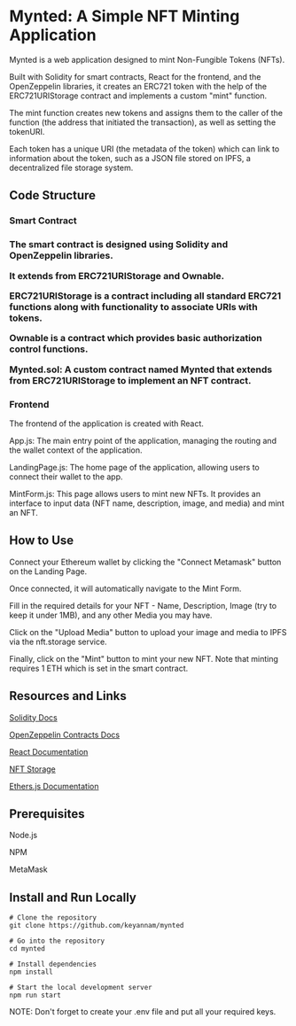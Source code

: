 # Mynted: A Simple NFT Minting Application

Mynted is a web application designed to mint Non-Fungible Tokens (NFTs). 

Built with Solidity for smart contracts, React for the frontend, and the OpenZeppelin libraries, it creates an ERC721 token with the help of the ERC721URIStorage contract and implements a custom "mint" function. 

The mint function creates new tokens and assigns them to the caller of the function (the address that initiated the transaction), as well as setting the tokenURI. 

Each token has a unique URI (the metadata of the token) which can link to information about the token, such as a JSON file stored on IPFS, a decentralized file storage system.

<h2>Code Structure</h2>

<h3>Smart Contract<h3>

The smart contract is designed using Solidity and OpenZeppelin libraries. 

It extends from ERC721URIStorage and Ownable.

ERC721URIStorage is a contract including all standard ERC721 functions along with functionality to associate URIs with tokens. 

Ownable is a contract which provides basic authorization control functions.

Mynted.sol: A custom contract named Mynted that extends from ERC721URIStorage to implement an NFT contract. 

<h3>Frontend</h3>
The frontend of the application is created with React.

App.js: The main entry point of the application, managing the routing and the wallet context of the application.

LandingPage.js: The home page of the application, allowing users to connect their wallet to the app.

MintForm.js: This page allows users to mint new NFTs. It provides an interface to input data (NFT name, description, image, and media) and mint an NFT.

<h2>How to Use</h2>

Connect your Ethereum wallet by clicking the "Connect Metamask" button on the Landing Page.

Once connected, it will automatically navigate to the Mint Form.

Fill in the required details for your NFT - Name, Description, Image (try to keep it under 1MB), and any other Media you may have.

Click on the "Upload Media" button to upload your image and media to IPFS via the nft.storage service.

Finally, click on the "Mint" button to mint your new NFT. Note that minting requires 1 ETH which is set in the smart contract.

<h2>Resources and Links</h2>

<a href="https://docs.soliditylang.org/en/v0.8.7/" target="_new">Solidity Docs</a>

<a href="https://docs.openzeppelin.com/contracts/4.x/" target="_new">OpenZeppelin Contracts Docs</a>

<a href="https://reactjs.org/docs/getting-started.html" target="_new">React Documentation</a>

<a href="https://nft.storage/docs/" target="_new">NFT Storage</a>

<a href="https://docs.ethers.io/v5/" target="_new">Ethers.js Documentation</a>

<h2>Prerequisites</h2>
Node.js

NPM

MetaMask 

<h2>Install and Run Locally</h2>


```shell
# Clone the repository
git clone https://github.com/keyannam/mynted

# Go into the repository
cd mynted

# Install dependencies
npm install

# Start the local development server
npm run start
```

NOTE: Don't forget to create your .env file and put all your required keys. 

